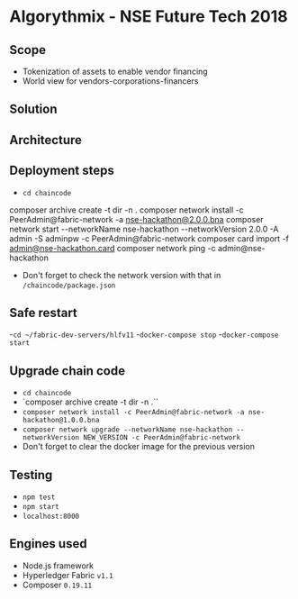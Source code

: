 # Algorythmix - NSE Future Tech 2018


## Scope
- Tokenization of assets to enable vendor financing
- World view for vendors-corporations-financers


## Solution


## Architecture


## Deployment steps
- `cd chaincode`

composer archive create -t dir -n .
composer network install -c PeerAdmin@fabric-network -a nse-hackathon@2.0.0.bna
composer network start --networkName nse-hackathon --networkVersion 2.0.0 -A admin -S adminpw -c PeerAdmin@fabric-network
composer card import -f admin@nse-hackathon.card
composer network ping -c admin@nse-hackathon

- Don't forget to check the network version with that in `/chaincode/package.json`

## Safe restart
-`cd ~/fabric-dev-servers/hlfv11`
-`docker-compose stop`
-`docker-compose start`


## Upgrade chain code
- `cd chaincode`
- `composer archive create -t dir -n .``
- `composer network install -c PeerAdmin@fabric-network -a nse-hackathon@1.0.0.bna`
- `composer network upgrade --networkName nse-hackathon --networkVersion NEW_VERSION -c PeerAdmin@fabric-network`
- Don't forget to clear the docker image for the previous version


## Testing
- `npm test`
- `npm start`
- `localhost:8000`


## Engines used
- Node.js framework
- Hyperledger Fabric `v1.1`
- Composer `0.19.11`
